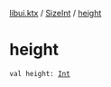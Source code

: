 [libui.ktx](../index.md) / [SizeInt](index.md) / [height](./height.md)

# height

`val height: `[`Int`](https://kotlinlang.org/api/latest/jvm/stdlib/kotlin/-int/index.html)